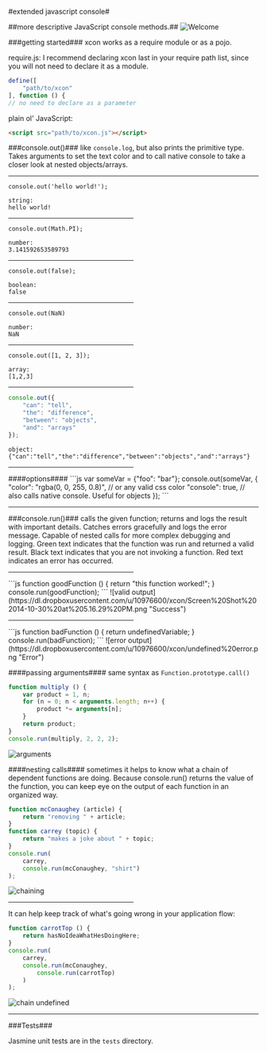 #extended javascript console#


##more descriptive JavaScript console methods.##
![Welcome](https://lh5.googleusercontent.com/-szn-LngTI5U/VFfxTa8NIFI/AAAAAAAAKjo/uYKW0I9nEoU/w386-h63-no/Screen%2BShot%2B2014-11-03%2Bat%2B3.18.55%2BPM.png "Welcome")


###getting started###
xcon works as a require module or as a pojo.

require.js: I recommend declaring xcon last in your require path list, since you will not need to declare it as a module.
```js
define([
	"path/to/xcon"
], function () {
// no need to declare as a parameter
```

plain ol' JavaScript:
```html
<script src="path/to/xcon.js"></script>
```

###console.out()###
like `console.log`, but also prints the primitive type.  Takes arguments to set the text color and to call native console to take a closer look at nested objects/arrays.
<hr>

`console.out('hello world!');`
```
string:
hello world!
```
<hr width="50%">

`console.out(Math.PI);`
```
number:
3.141592653589793 
```
<hr width="50%">

`console.out(false);`
```
boolean:
false
```
<hr width="50%">

`console.out(NaN)`
```
number:
NaN 
```
<hr width="50%">

`console.out([1, 2, 3]);`
```
array:
[1,2,3] 
```
<hr width="50%">

```js
console.out({
    "can": "tell",
    "the": "difference",
    "between": "objects",
    "and": "arrays"
});
```
```
object:
{"can":"tell","the":"difference","between":"objects","and":"arrays"}
```
<hr width="50%">
####options####
```js
var someVar = {"foo": "bar"};
console.out(someVar, {
	"color": "rgba(0, 0, 255, 0.8)", // or any valid css color
    "console": true, // also calls native console.  Useful for objects
});
```
<hr>

###console.run()###
calls the given function; returns and logs the result with important details.  Catches errors gracefully and logs the error message.  Capable of nested calls for more complex debugging and logging.  Green text indicates that the function was run and returned a valid result.  Black text indicates that you are not invoking a function.  Red text indicates an error has occurred.

<hr width="50%">
```js
function goodFunction () {
	return "this function worked!";
}
console.run(goodFunction);
```
![valid output](https://dl.dropboxusercontent.com/u/10976600/xcon/Screen%20Shot%202014-10-30%20at%205.16.29%20PM.png "Success")

<hr width="50%">
```js
function badFunction () {
	return undefinedVariable;
}
console.run(badFunction);
```
![error output](https://dl.dropboxusercontent.com/u/10976600/xcon/undefined%20error.png "Error")

####passing arguments####
same syntax as `Function.prototype.call()`
```js
function multiply () {
	var product = 1, n;
	for (n = 0; n < arguments.length; n++) {
    	product *= arguments[n];
    }
    return product;
}
console.run(multiply, 2, 2, 2);
```
![arguments](https://dl.dropboxusercontent.com/u/10976600/xcon/Screen%20Shot%202014-10-30%20at%205.24.48%20PM.png "Arguments")

####nesting calls####
sometimes it helps to know what a chain of dependent functions are doing.  Because console.run() returns the value of the function, you can keep eye on the output of each function in an organized way.
```js
function mcConaughey (article) {
	return "removing " + article;
}
function carrey (topic) {
	return "makes a joke about " + topic;
}
console.run(
	carrey, 
	console.run(mcConaughey, "shirt")
);
```
![chaining](https://dl.dropboxusercontent.com/u/10976600/xcon/Screen%20Shot%202014-10-30%20at%205.32.55%20PM.png "Chaining")

<hr width="50%">
It can help keep track of what's going wrong in your application flow:

```js
function carrotTop () {
	return hasNoIdeaWhatHesDoingHere;
}
console.run(
	carrey, 
	console.run(mcConaughey, 
    	console.run(carrotTop)
    )
);
```
![chain undefined](https://lh3.googleusercontent.com/-z142WA2ufrY/VFK9ljNTACI/AAAAAAAAKfg/xygmQPdpO2o/w418-h106-no/Screen%2BShot%2B2014-10-30%2Bat%2B5.36.53%2BPM.png "Chain Debugging")

<hr>

###Tests###

Jasmine unit tests are in the `tests` directory.
